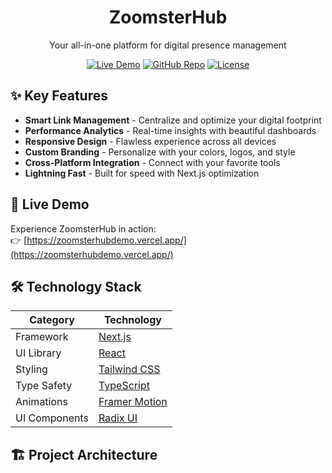 <div align="center">
  <h1>ZoomsterHub</h1>
  <p>Your all-in-one platform for digital presence management</p>
  
  [![Live Demo](https://img.shields.io/badge/Demo-Live_Site-blue?style=for-the-badge&logo=vercel)](https://zoomsterhubdemo.vercel.app/)
  [![GitHub Repo](https://img.shields.io/badge/GitHub-Repository-black?style=for-the-badge&logo=github)](https://github.com/Rdrudra99/Zoomsterhub-Cli-2)
  [![License](https://img.shields.io/badge/License-MIT-green?style=for-the-badge)](LICENSE)
</div>

## ✨ Key Features

- **Smart Link Management** - Centralize and optimize your digital footprint
- **Performance Analytics** - Real-time insights with beautiful dashboards
- **Responsive Design** - Flawless experience across all devices
- **Custom Branding** - Personalize with your colors, logos, and style
- **Cross-Platform Integration** - Connect with your favorite tools
- **Lightning Fast** - Built for speed with Next.js optimization

## 🚀 Live Demo

Experience ZoomsterHub in action:  
👉 [https://zoomsterhubdemo.vercel.app/](https://zoomsterhubdemo.vercel.app/)

## 🛠️ Technology Stack

| Category        | Technology                          |
|-----------------|-------------------------------------|
| Framework       | [Next.js](https://nextjs.org/)      |
| UI Library      | [React](https://reactjs.org/)       |
| Styling         | [Tailwind CSS](https://tailwindcss.com/) |
| Type Safety     | [TypeScript](https://www.typescriptlang.org/) |
| Animations      | [Framer Motion](https://www.framer.com/motion/) |
| UI Components   | [Radix UI](https://www.radix-ui.com/) |

## 🏗️ Project Architecture
